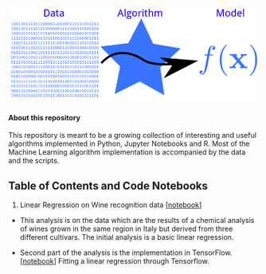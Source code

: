 ![logo](./img.png)


#### About this repository

This repository is meant to be a growing collection of interesting and useful algorithms implemented in Python, Jupyter Notebooks and R. Most of the Machine Learning algorithm implementation is accompanied by the data and the scripts. 


## Table of Contents and Code Notebooks

1. Linear Regression on Wine recognition data [[notebook](https://github.com/Vinay-Iyer/Machine_Learning_Scripts/blob/master/Wine_Analysis/Wine_LinearRegression.ipynb)] 

 - This analysis is on the data which are the results of a chemical analysis of wines grown in the same region in Italy but derived from three different cultivars.
The initial analysis is  a basic linear regression. 

- Second part of the analysis is the implementation in TensorFlow.  [[notebook](https://github.com/Vinay-Iyer/Machine_Learning_Scripts/blob/master/Wine_Analysis/Wine_Tensorflow_Notebook.ipynb)]
	Fitting a linear regression through Tensorflow. 


